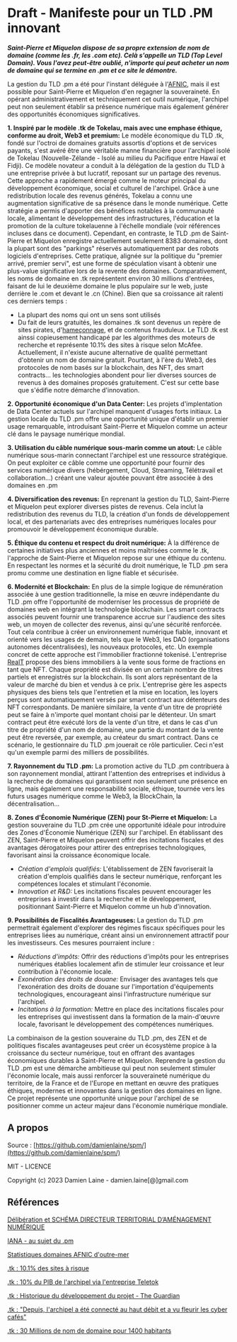 # Draft - Manifeste pour un TLD .PM innovant

___Saint-Pierre et Miquelon dispose de sa propre extension de nom de domaine (comme les .fr, les .com etc). Celà s'appelle un TLD (Top Level Domain). Vous l'avez peut-être oublié, n'importe qui peut acheter un nom de domaine qui se termine en .pm et ce site le démontre.___

La gestion du TLD .pm a été pour l'instant déléguée à l'[AFNIC](https://www.afnic.fr/produits-services/noms-domaines-ultramarins/autres-noms-domaines/), mais il est possible pour Saint-Pierre et Miquelon d'en regagner la souveraineté. En opérant administrativement et techniquement cet outil numérique, l'archipel peut non seulement établir sa présence numérique mais également générer des opportunités économiques significatives. 

**1. Inspiré par le modèle .tk de Tokelau, mais avec une emphase éthique, conforme au droit, Web3 et premium:**
Le modèle économique du TLD .tk, fondé sur l'octroi de domaines gratuits assortis d'options et de services payants, s'est avéré être une véritable manne financière pour l'archipel isolé de Tokelau (Nouvelle-Zélande - Isolé au milieu du Pacifique entre Hawaï et Fidji). Ce modèle novateur a conduit à la délégation de la gestion du TLD à une entreprise privée à but lucratif, reposant sur un partage des revenus. Cette approche a rapidement émergé comme le moteur principal du développement économique, social et culturel de l'archipel.
Grâce à une redistribution locale des revenus générés, Tokelau a connu une augmentation significative de sa présence dans le monde numérique. Cette stratégie a permis d'apporter des bénéfices notables à la communauté locale, alimentant le développement des infrastructures, l'éducation et la promotion de la culture tokelauenne à l'échelle mondiale (voir références incluses dans ce document).
Cependant, en contraste, le TLD .pm de Saint-Pierre et Miquelon enregistre actuellement seulement 8383 domaines, dont la plupart sont des "parkings" réservés automatiquement par des robots logiciels d'entreprises. Cette pratique, alignée sur la politique du "premier arrivé, premier servi", est une forme de spéculation visant à obtenir une plus-value significative lors de la revente des domaines.
Comparativement, les noms de domaine en .tk représentent environ 30 millions d'entrées, faisant de lui le deuxième domaine le plus populaire sur le web, juste derrière le .com et devant le .cn (Chine). Bien que sa croissance ait ralenti ces derniers temps :
   - La plupart des noms qui ont un sens sont utilisés
   - Du fait de leurs gratuités, les domaines .tk sont devenus un repère de sites pirates, d'[hameçonnage](https://fr.wikipedia.org/wiki/Hame%C3%A7onnage), et de contenus frauduleux. Le TLD .tk est ainssi copieusement handicapé par les algorithmes des moteurs de recherche et représente 10.1% des sites à risque selon McAfee.
Actuellement, il n'existe aucune alternative de qualité permettant d'obtenir un nom de domaine gratuit. Pourtant, à l'ère du Web3, des protocoles de nom basés sur la blockchain, des NFT, des smart contracts... les technologies abondent pour lier diverses sources de revenus à des domaines proposés gratuitement. C'est sur cette base que s'édifie notre démarche d'innovation.

**2. Opportunité économique d'un Data Center:**
Les projets d'implentation de Data Center actuels sur l'archipel manquent d'usages forts initiaux. La gestion locale du TLD .pm offre une opportunité unique d'établir un premier usage remarquable, introduisant Saint-Pierre et Miquelon comme un acteur clé dans le paysage numérique mondial.

**3. Utilisation du câble numérique sous-marin comme un atout:**
Le câble numérique sous-marin connectant l'archipel est une ressource stratégique. On peut exploiter ce câble comme une opportunité pour fournir des services numérique divers (hébérgement, Cloud, Streaming, Télétravail et collaboration...) créant une valeur ajoutée pouvant être associée à des domaines en .pm

**4. Diversification des revenus:**
En reprenant la gestion du TLD, Saint-Pierre et Miquelon peut explorer diverses pistes de revenus. Cela inclut la redistribution des revenus du TLD, la création d'un fonds de développement local, et des partenariats avec des entreprises numériques locales pour promouvoir le développement économique durable.

**5. Éthique du contenu et respect du droit numérique:**
À la différence de certaines initiatives plus anciennes et moins maîtrisées comme le .tk, l'approche de Saint-Pierre et Miquelon repose sur une éthique du contenu. En respectant les normes et la sécurité du droit numérique, le TLD .pm sera promu comme une destination en ligne fiable et sécurisée.

**6. Modernité et Blockchain:**
En plus de la simple logique de rémunération associée à une gestion traditionnelle, la mise en œuvre indépendante du TLD .pm offre l'opportunité de moderniser les processus de propriété de domaines web en intégrant la technologie blockchain. Les smart contracts associés peuvent fournir une transparence accrue sur l'audience des sites web, un moyen de collecter des revenus, ainsi qu'une sécurité renforcée. Tout cela contribue à créer un environnement numérique fiable, innovant et orienté vers les usages de demain, tels que le Web3, les DAO (organisations autonomes décentralisées), les nouveaux protocoles, etc.
Un exemple concret de cette approche est l'immobilier fractionné tokenisé. L'entreprise [RealT](realt.co) propose des biens immobiliers à la vente sous forme de fractions en tant que NFT. Chaque propriété est divisée en un certain nombre de titres partiels et enregistrés sur la blockchain. Ils sont alors représentant de la valeur de marché du bien et vendus à ce prix. L'entreprise gère les aspects physiques des biens tels que l'entretien et la mise en location, les loyers perçus sont automatiquement versés par smart contract aux détenteurs des NFT correspondants.
De manière similaire, la vente d'un titre de propriété peut se faire à n'importe quel montant choisi par le détenteur. Un smart contract peut être exécuté lors de la vente d'un titre, et dans le cas d'un titre de propriété d'un nom de domaine, une partie du montant de la vente peut être reversée, par exemple, au créateur du smart contract. Dans ce scénario, le gestionnaire du TLD .pm jouerait ce rôle particulier. Ceci n'est qu'un exemple parmi des milliers de possibilités.

**7. Rayonnement du TLD .pm:**
La promotion active du TLD .pm contribuera à son rayonnement mondial, attirant l'attention des entreprises et individus à la recherche de domaines qui garantissent non seulement une présence en ligne, mais également une responsabilité sociale, éthique, tournée vers les futurs usages numérique comme le Web3, la BlockChain, la décentralisation...

**8. Zones d'Économie Numérique (ZEN) pour St-Pierre et Miquelon:**
La gestion souveraine du TLD .pm crée une opportunité idéale pour introduire des Zones d'Économie Numérique (ZEN) sur l'archipel. En établissant des ZEN, Saint-Pierre et Miquelon peuvent offrir des incitations fiscales et des avantages dérogatoires pour attirer des entreprises technologiques, favorisant ainsi la croissance économique locale.
   - *Création d'emplois qualifiés:* L'établissement de ZEN favoriserait la création d'emplois qualifiés dans le secteur numérique, renforçant les compétences locales et stimulant l'économie.
   - *Innovation et R&D:* Les incitations fiscales peuvent encourager les entreprises à investir dans la recherche et le développement, positionnant Saint-Pierre et Miquelon comme un hub d'innovation.

**9. Possibilités de Fiscalités Avantageuses:**
La gestion du TLD .pm permettrait également d'explorer des régimes fiscaux spécifiques pour les entreprises liées au numérique, créant ainsi un environnement attractif pour les investisseurs. Ces mesures pourraient inclure :
   - *Réductions d'impôts:* Offrir des réductions d'impôts pour les entreprises numériques établies localement afin de stimuler leur croissance et leur contribution à l'économie locale.
   - *Exonération des droits de douane:* Envisager des avantages tels que l'exonération des droits de douane sur l'importation d'équipements technologiques, encourageant ainsi l'infrastructure numérique sur l'archipel.
   - *Incitations à la formation:* Mettre en place des incitations fiscales pour les entreprises qui investissent dans la formation de la main-d'œuvre locale, favorisant le développement des compétences numériques.

La combinaison de la gestion souveraine du TLD .pm, des ZEN et de politiques fiscales avantageuses peut créer un écosystème propice à la croissance du secteur numérique, tout en offrant des avantages économiques durables à Saint-Pierre et Miquelon. Reprendre la gestion du TLD .pm est une démarche ambitieuse qui peut non seulement stimuler l'économie locale, mais aussi renforcer la souveraineté numérique du territoire, de la France et de l'Europe en mettant en œuvre des pratiques éthiques, modernes et innovantes dans la gestion des domaines en ligne. Ce projet représente une opportunité unique pour l'archipel de se positionner comme un acteur majeur dans l'économie numérique mondiale.

## A propos

Source : [https://github.com/damienlaine/spm/](https://github.com/damienlaine/spm/)

MIT - LICENCE

Copyright (c) 2023 Damien Laine - damien.laine[@]gmail.com

## Références
[Délibération et SCHÉMA DIRECTEUR TERRITORIAL D’AMÉNAGEMENT NUMÉRIQUE](DELIB2021-0289.pdf)

[IANA - au sujet du .pm](https://www.iana.org/domains/root/db/pm.html)

[Statistiques domaines AFNIC d'outre-mer](https://www.afnic.fr/observatoire-ressources/statistiques/)

[.tk : 10.1% des sites à risque](http://www.vdp-digital.com/article-106-nom-de-domaine-dangereux)

[.tk : 10% du PIB de l'archipel via l'entreprise Teletok](https://icannwiki.org/Teletok)

[.tk : Historique du développement du projet - The Guardian](https://www.theguardian.com/technology/2007/oct/25/internet.guardianweeklytechnologysection)

[.tk : "Depuis, l'archipel a été connecté au haut débit et a vu fleurir les cyber cafés"](https://la1ere.francetvinfo.fr/polynesie/tokelau-notre-voisin-numero-mondial-du-net-748217.html)

[.tk : 30 Millions de nom de domaine pour 1400 habitants](https://www.bfmtv.com/economie/entreprises/services/pourquoi-cette-ile-de-1-400-habitants-a-plus-de-sites-internet-que-la-france_AN-201603110173.html)



